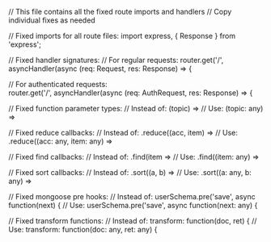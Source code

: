 // This file contains all the fixed route imports and handlers
// Copy individual fixes as needed

// Fixed imports for all route files:
import express, { Response } from 'express';

// Fixed handler signatures:
// For regular requests:
router.get('/', asyncHandler(async (req: Request, res: Response) => {

// For authenticated requests:  
router.get('/', asyncHandler(async (req: AuthRequest, res: Response) => {

// Fixed function parameter types:
// Instead of: (topic) => 
// Use: (topic: any) => 

// Fixed reduce callbacks:
// Instead of: .reduce((acc, item) => 
// Use: .reduce((acc: any, item: any) => 

// Fixed find callbacks:
// Instead of: .find(item => 
// Use: .find((item: any) => 

// Fixed sort callbacks:
// Instead of: .sort((a, b) => 
// Use: .sort((a: any, b: any) => 

// Fixed mongoose pre hooks:
// Instead of: userSchema.pre('save', async function(next) {
// Use: userSchema.pre('save', async function(next: any) {

// Fixed transform functions:
// Instead of: transform: function(doc, ret) {
// Use: transform: function(doc: any, ret: any) {
